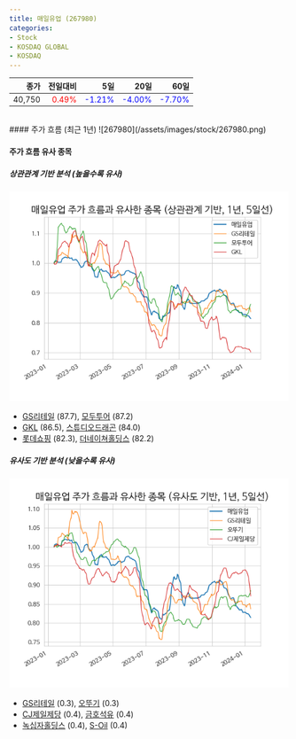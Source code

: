 ```yaml
---
title: 매일유업 (267980)
categories:
- Stock
- KOSDAQ GLOBAL
- KOSDAQ
---
```


|종가|전일대비|5일|20일|60일|
|---:|-------:|--:|---:|---:|
|40,750|<span style="color: red">0.49%</span>|<span style="color: blue">-1.21%</span>|<span style="color: blue">-4.00%</span>|<span style="color: blue">-7.70%</span>|

<!-- more -->
<br>
#### 주가 흐름 (최근 1년)
![267980](/assets/images/stock/267980.png)


#### 주가 흐름 유사 종목


##### 상관관계 기반 분석 (높을수록 유사)
![267980](/assets/images/stock/267980_corr.png)
- [GS리테일](/007070/) (87.7), [모두투어](/080160/) (87.2)
- [GKL](/114090/) (86.5), [스튜디오드래곤](/253450/) (84.0)
- [롯데쇼핑](/023530/) (82.3), [더네이쳐홀딩스](/298540/) (82.2)


##### 유사도 기반 분석 (낮을수록 유사)	
![267980](/assets/images/stock/267980_sim.png)
- [GS리테일](/007070/) (0.3), [오뚜기](/007310/) (0.3)
- [CJ제일제당](/097950/) (0.4), [금호석유](/011780/) (0.4)
- [녹십자홀딩스](/005250/) (0.4), [S-Oil](/010950/) (0.4)